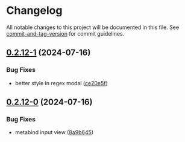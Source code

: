 # Changelog

All notable changes to this project will be documented in this file. See [commit-and-tag-version](https://github.com/absolute-version/commit-and-tag-version) for commit guidelines.

## [0.2.12-1](https://github.com/Mara-Li/obsidian-enhanced-copy/compare/0.2.12-0...0.2.12-1) (2024-07-16)


### Bug Fixes

* better style in regex modal ([ce20e5f](https://github.com/Mara-Li/obsidian-enhanced-copy/commit/ce20e5f8a045bdce8902e232a4729842a2fbf48a))

## [0.2.12-0](https://github.com/Lisandra-dev/copy-reading-in-markdown/compare/0.2.11...0.2.12-0) (2024-07-16)


### Bug Fixes

* metabind input view ([8a9b645](https://github.com/Lisandra-dev/copy-reading-in-markdown/commit/8a9b6457abc7bbea76179fcbf5bd73f1dc5a5253))
